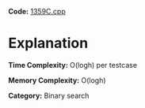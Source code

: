 **Code:** [1359C.cpp](./1359C.cpp)

# Explanation

**Time Complexity:** O(logh) per testcase

**Memory Complexity:** O(logh) 

**Category:** Binary search
